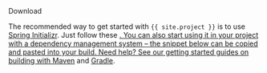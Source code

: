 <div id="download-widget">
    <div class="row-fluid download-widget--container">
        <div class="download-widget--header js-item-dropdown-widget--wrapper">
            <div class="download-widget--title">
Download
            </div>
        <div data-download-widget-controls style="display: inline-block"></div>
    </div>
    <div class="download-widget--body">
        <p>The recommended way to get started with <code>{{ site.project }}</code> is to use <a href="http://start.spring.io/">Spring Initializr</a>. Just follow these <a href="https://docs.spring.io/spring-cloud-stream/docs/{@= version @}/reference/htmlsingle/#_quick_start"instructions</a>.
		You can also start using it in your project with a dependency management system &ndash; the snippet below can
        be copied and pasted into your build. Need help? See our getting started guides
        on building with <a href="http://spring.io/guides/gs/maven/">Maven</a> and
        <a href="http://spring.io/guides/gs/gradle/">Gradle</a>.
        </p>
        <div class="js-download-maven-widget"></div>
        </div>
    </div>
</div>
